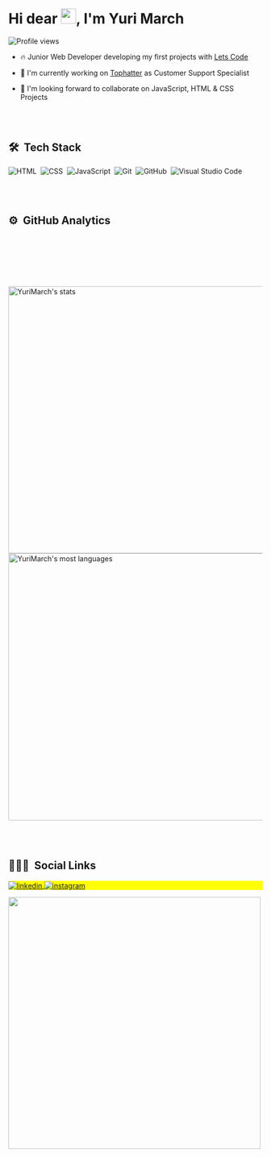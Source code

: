 <img align="right" height="590em">
<h1 align="left">Hi dear <img src="https://raw.githubusercontent.com/kaueMarques/kaueMarques/master/hi.gif" width="30px">, I'm Yuri March</h1>
<p align="left"> <img src="https://komarev.com/ghpvc/?username=YuriMarch&color=yellow" alt="Profile views" /> </p>

- 🔥 Junior Web Developer developing my first projects with [Lets Code](https://letscode.com.br/)

- 🔭 I'm currently working on [Tophatter](https://tophatter.com/) as Customer Support Specialist

- 💬 I'm looking forward to collaborate on JavaScript, HTML & CSS Projects

<br><br>

## 🛠 &nbsp;Tech Stack

![HTML](https://img.shields.io/badge/-HTML-05122A?style=flat&logo=HTML5)&nbsp;
![CSS](https://img.shields.io/badge/-CSS-05122A?style=flat&logo=CSS3&logoColor=1572B6)&nbsp;
![JavaScript](https://img.shields.io/badge/-JavaScript-05122A?style=flat&logo=javascript)&nbsp;
![Git](https://img.shields.io/badge/-Git-05122A?style=flat&logo=git)&nbsp;
![GitHub](https://img.shields.io/badge/-GitHub-05122A?style=flat&logo=github)&nbsp;
![Visual Studio Code](https://img.shields.io/badge/-Visual%20Studio%20Code-05122A?style=flat&logo=visual-studio-code&logoColor=007ACC)&nbsp;

<br><br>

## ⚙️ &nbsp;GitHub Analytics

<p align="left">
<img width="530em" src="https://github-readme-stats.vercel.app/api?username=YuriMarch&show_icons=true&theme=vision-friendly-dark" alt="YuriMarch's stats"/>
<img width="530em" src="https://github-readme-stats.vercel.app/api/top-langs/?username=YuriMarch&layout=compact&theme=vision-friendly-dark" alt="YuriMarch's most languages"/>
</p>

<br><br>

## 👨🏽‍🦲 &nbsp;Social Links

<p align="left" style="background:yellow">
<a href="https://linkedin.com/in/yuri-march" target="_blank">
  <img align="center" src="https://img.shields.io/badge/yuri-march-05122A?style=flat&logo=linkedin" alt="linkedin"/>
</a>
<a href="https://instagram.com/yuri.march" target="_blank">
 <img align="center" src="https://img.shields.io/badge/-yuri.march-05122A?style=flat&logo=instagram" alt="instagram"/>
</a>
</p>

<img width="500em" src="https://github-readme-twitter-gazf.vercel.app/api?id=maykbrito&layout=wide&show_reply=off&show_retweet=off" />


<!---
YuriMarch/YuriMarch is a ✨ special ✨ repository because its `README.md` (this file) appears on your GitHub profile.
You can click the Preview link to take a look at your changes.
--->

